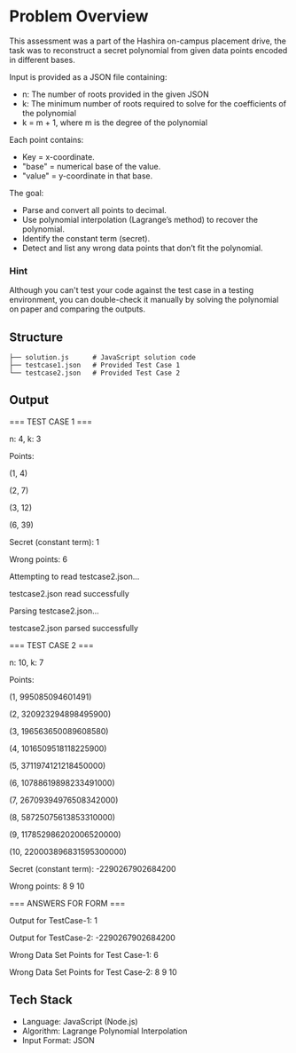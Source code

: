 # Problem Overview

This assessment was a part of the Hashira on-campus placement drive, the task was to reconstruct a secret polynomial from given data points encoded in different bases.

Input is provided as a JSON file containing:

- n: The number of roots provided in the given JSON
- k: The minimum number of roots required to solve for the coefficients of the polynomial
- k = m + 1, where m is the degree of the polynomial

Each point contains:

- Key = x-coordinate.
- "base" = numerical base of the value.
- "value" = y-coordinate in that base.

The goal:

- Parse and convert all points to decimal.
- Use polynomial interpolation (Lagrange’s method) to recover the polynomial.
- Identify the constant term (secret).
- Detect and list any wrong data points that don’t fit the polynomial.

### Hint

Although you can't test your code against the test case in a testing environment, you can double-check it manually by solving the polynomial on paper and comparing the outputs.

## Structure

    ├── solution.js      # JavaScript solution code
    ├── testcase1.json   # Provided Test Case 1
    └── testcase2.json   # Provided Test Case 2

## Output

=== TEST CASE 1 ===

n: 4, k: 3

Points:

(1, 4)

(2, 7)

(3, 12)

(6, 39)

Secret (constant term): 1

Wrong points: 6

Attempting to read testcase2.json...

testcase2.json read successfully

Parsing testcase2.json...

testcase2.json parsed successfully

=== TEST CASE 2 ===

n: 10, k: 7

Points:

(1, 995085094601491)

(2, 320923294898495900)

(3, 196563650089608580)

(4, 1016509518118225900)

(5, 3711974121218450000)

(6, 10788619898233491000)

(7, 26709394976508342000)

(8, 58725075613853310000)

(9, 117852986202006520000)

(10, 220003896831595300000)

Secret (constant term): -2290267902684200

Wrong points: 8 9 10

=== ANSWERS FOR FORM ===

Output for TestCase-1: 1

Output for TestCase-2: -2290267902684200

Wrong Data Set Points for Test Case-1: 6

Wrong Data Set Points for Test Case-2: 8 9 10

## Tech Stack

- Language: JavaScript (Node.js)
- Algorithm: Lagrange Polynomial Interpolation
- Input Format: JSON
